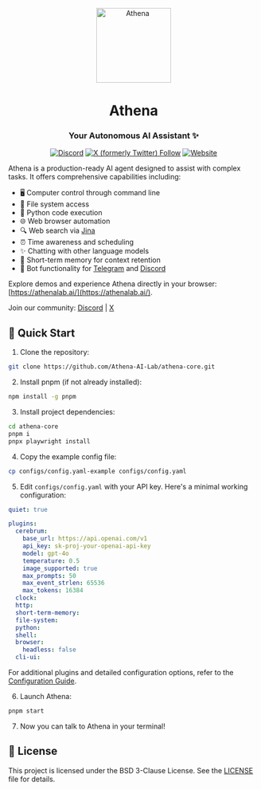 <p align="center">
  <img src="https://athenalab.ai/assets/favicon/favicon.svg" alt="Athena" width="150">
</p>

<h1 align="center">Athena</h1>
<h3 align="center">Your Autonomous AI Assistant ✨</h3>

<div align="center">
  <a href="https://discord.gg/X38GnhdTH8"><img src="https://img.shields.io/discord/1322861553137090560" alt="Discord"></a>
  <a href="https://x.com/AthenaAGI"><img src="https://img.shields.io/twitter/follow/AthenaAGI" alt="X (formerly Twitter) Follow"></a>
  <a href="https://athenalab.ai/"><img src="https://img.shields.io/badge/Website-AthenaLab.AI-blue" alt="Website"></a>
</div>

Athena is a production-ready AI agent designed to assist with complex tasks. It offers comprehensive capabilities including:

- 🖥️ Computer control through command line
- 📂 File system access
- 🐍 Python code execution
- 🌐 Web browser automation
- 🔍 Web search via [Jina](docs/configuration.md#http)
- ⏰ Time awareness and scheduling
- ✨ Chatting with other language models
- 🧠 Short-term memory for context retention
- 🤖 Bot functionality for [Telegram](docs/configuration.md#telegram) and [Discord](docs/configuration.md#discord)

Explore demos and experience Athena directly in your browser: [https://athenalab.ai/](https://athenalab.ai/).

Join our community: [Discord](https://discord.gg/X38GnhdTH8) | [X](https://x.com/AthenaAGI)

## 🚀 Quick Start

1. Clone the repository:
```bash
git clone https://github.com/Athena-AI-Lab/athena-core.git
```

2. Install pnpm (if not already installed):
```bash
npm install -g pnpm
```

3. Install project dependencies:
```bash
cd athena-core
pnpm i
pnpx playwright install
```

4. Copy the example config file:
```bash
cp configs/config.yaml-example configs/config.yaml
```

5. Edit `configs/config.yaml` with your API key. Here's a minimal working configuration:

```yaml
quiet: true

plugins:
  cerebrum:
    base_url: https://api.openai.com/v1
    api_key: sk-proj-your-openai-api-key
    model: gpt-4o
    temperature: 0.5
    image_supported: true
    max_prompts: 50
    max_event_strlen: 65536
    max_tokens: 16384
  clock:
  http:
  short-term-memory:
  file-system:
  python:
  shell:
  browser:
    headless: false
  cli-ui:
```

For additional plugins and detailed configuration options, refer to the [Configuration Guide](docs/configuration.md).

6. Launch Athena:
```bash
pnpm start
```

7. Now you can talk to Athena in your terminal!

## 📄 License

This project is licensed under the BSD 3-Clause License. See the [LICENSE](LICENSE) file for details.
